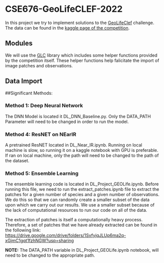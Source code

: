 # CSE676-GeoLifeCLEF-2022

In this project we try to implement solutions to the [GeoLifeClef](https://www.imageclef.org/GeoLifeCLEF2022 "GeoLifeClef") challenge. The data can be found in the [kaggle page of the competition](https://www.kaggle.com/competitions/geolifeclef-2022-lifeclef-2022-fgvc9/data "kaggle page of the competition").

## Modules

We will use the [GLC](https://github.com/maximiliense/GLC "GLC") library which includes some helper functions provided by the competition itself. These helper functions help falicitate the import of image patches and observations.

## Data Import
##Significant Methods:

### Method 1: Deep Neural Network
The DNN Model is located it DL_DNN_Baseline.py. Only the DATA_PATH Parameter will need to be changed in order to run the model.

### Method 4: ResNET on NEarIR
A pretrained ResNET located in DL_Near_IR.ipynb. Running on local machine is slow, so running it on a kaggle notebook with GPU is preferable. If ran on local machine, only the path will need to be changed to the path of the dataset.




### Method 5: Ensemble Learning
The ensemble learning code is located in DL_Project_GEOLife.ipynb. Before running this file, we need to run the extract_patches.ipynb file to extract the patches for a given number of species and a given number of observations. We do this so that we can randomly create a smaller subset of the data upon which we carry out our results. We use a smaller subset because of the lack of computational resources to run our code on all of the data.

The extraction of patches is itself a computationally heavy process. Therefore, a set of patches that we have already extracted can be found in the following link: 
https://drive.google.com/drive/folders/1SvfyjqJLUp6ma2q-xGjmC1gqt1fzhNGW?usp=sharing

**NOTE:** The DATA_PATH variable in DL_Project_GEOLife.ipynb notebook, will need to be changed to the appropriate path. 
